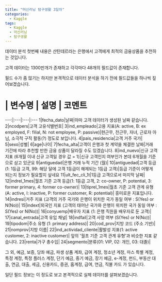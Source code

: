 ```yaml
---
title: "머신러닝 탐구생활 3일차"
categories:
  - Kaggle
tags:
  - Kaggle
  - 머신러닝
  - 탐구생활
---
```


데이터 분석 첫번째 내용은 산탄데르라는 은행에서 고객에게 최적의 금융상품을 추천하는 것입니다.

고객 데이터는 1300만개가 존재하고 각각마다 48개의 필드값이 존재합니다.

필드 수가 좀 많기는 하지만 본격적으로 데이터 분석을 하기 전에 필드값들을 하나씩 짚어보겠습니다.

 # | 변수명 | 설명 | 코멘트
---:|:---|:---|:---
1|fecha_dato|날짜|아마 고객 데이터가 생성된 날짜 같습니다.
2|ncodpers|고객 고유식별번호|
3|ind_empleado|고용 지표(A: active, B: ex employed, F: filial, N: not employee, P: passive)|현근무, 전근무, 자녀, 근로자 아님, 소극적 구직 활동(?) 정도로 보입니다.
4|pais_residencia|고객 거주 국가|
5|sexo|성별|
6|age|나이|
7|fecha_alta|고객이 은행과 첫 계약을 체결한 날짜|거래 기간에 따라 추천할 만한 금융 상품이 달라질 수도 있겠습니다.
8|ind_nuevo|신규 고객 지표 (6개월 이내 신규 고객일 경우 값 = 1)|신규 고객인지 여부인가 본데 6개월을 기준으로 삼고 있군요
9|antiguedad|은행 거래 누적 기간 (월)|
10|antiguedad|고객 등급(1: 1등급 고객, 99: 해당 달에 고객 1등급이 해제되는 1등급 고객)|등급 기준이 어떻게 되는지 정보가 필요할지 싶네요
11|ult_fec_cli_1t|1등급 고객으로서 마지막 날짜|
12|indrel_1mes|월초 기준 고객 등급(1: 1등급 고객, 2: co-owner, P: potential, 3: former primary, 4: former co-owner)|
13|tiprel_1mes|월초 기준 고객 관계 유형(A: active, I: inactive, P: former customer, R: potential)| 흥미로운 지표입니다.
14|indresi|거주 지표 (고객의 거주 국가와 은행이 위치한 국가 동일 여부 : S(Yes) or N(No))|
15|indext|외국인 지표 (고객의 태어난 국가와 은행이 위치한 국가 동일 여부 : S(Yes) or N(No))|
16|conyuemp|배우자 지표 (1: 은행 직원을 배우자로 둔 고객)|
17|canal_entrada|고객 유입 채널|
18|indfail|고객 사망 여부 (S(Yes) or N(No))|
19|tipodom|주소 유형 (1: primary address)|
20|cod_prov|지방 코드 (주소 기반)|
21|nomprov|지방 이름|
22|ind_actividad_cliente|활발성 지표(1: active customer, 2: inactive customer)| 앞의 '월초 기준 고객 관계 유형'과 비슷한 지표 같습니다.
23|renta|가구 총수입|
24|segmento|분류(01: VIP, 02: 개인, 03: 대졸)|

그 외, 예금, 보증, 당좌 예금, 파생 상품 계좌, 급여 계정, 청소년 계정, 마스 특별 계정, 특정 계정, 특정 플러스 계정, 단기 예금, 중기 예금, 장기 예금, e-계정, 펀드, 부동산 대출, 연금, 대출, 세금, 신용카드, 증권, 홈계정, 급여, 연금, 직불 카드 가 있습니다.

일단 필드 정보는 이 정도로 보고 본격적으로 실제 데이터를 살펴보겠습니다.
